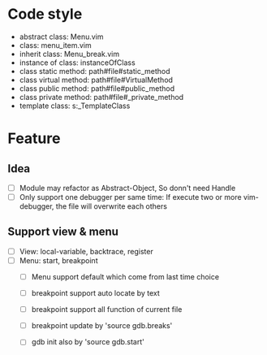 # Code style
- abstract class: Menu.vim
- class: menu_item.vim
- inherit class: Menu_break.vim
- instance of class: instanceOfClass
- class static method: path#file#static_method
- class virtual method: path#file#VirtualMethod
- class public method: path#file#public_method
- class private method: path#file#_private_method
- template class: s:_TemplateClass

# Feature

## Idea
  - [ ] Module may refactor as Abstract-Object, So donn't need Handle
  - [ ] Only support one debugger per same time: If execute two or more vim-debugger, the file will overwrite each others

## Support view & menu

  - [ ] View: local-variable, backtrace, register
  - [ ] Menu: start, breakpoint
    - [ ] Menu support default which come from last time choice
    - [ ] breakpoint support auto locate by text
    - [ ] breakpoint support all function of current file
    - [ ] breakpoint update by 'source gdb.breaks'
    - [ ] gdb init also by 'source gdb.start'

